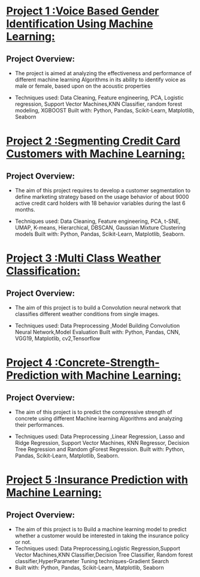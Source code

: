 
# [Project 1 :Voice Based Gender Identification Using Machine Learning:](https://github.com/ItapuAbhishek/Voice-Based-Gender-Recognition-using-Machine-learning/blob/main/CAPSTONE%201.ipynb)

## Project Overview:
* The project is aimed at analyzing the effectiveness and performance of different machine learning Algorithms in its ability to identify voice as male or female, based upon on the acoustic properties

* Techniques used: Data Cleaning, Feature engineering, PCA, Logistic regression, Support Vector Machines,KNN Classifier, random forest  modeling, XGBOOST
Built with: Python, Pandas, Scikit-Learn, Matplotlib, Seaborn


# [Project 2 :Segmenting Credit Card Customers with Machine Learning:](https://github.com/ItapuAbhishek/Segmenting-Credit-Card-Customers-with-Machine-Learning/blob/main/CAPSTONE_2.ipynb)

## Project Overview:
* The aim of this project requires to develop a customer segmentation to define marketing strategy based on the usage behavior of about 9000 active credit card holders with 18 behavior variables during the last 6 months.

* Techniques used: Data Cleaning, Feature engineering, PCA, t-SNE, UMAP, K-means, Hierarchical,
DBSCAN, Gaussian Mixture Clustering models
Built with: Python, Pandas, Scikit-Learn, Matplotlib, Seaborn.

# [Project 3 :Multi Class Weather Classification:](https://github.com/ItapuAbhishek/Multi-Class-Weather-Classification/blob/main/multiclassification.ipynb)

## Project Overview:
* The aim of this project is to build a Convolution neural network that classifies different weather conditions from single images.

* Techniques used: Data Preprocessing ,Model Building Convolution Neural Network,Model Evaluation
Built with: Python, Pandas, CNN, VGG19, Matplotlib, cv2,Tensorflow

# [Project 4 :Concrete-Strength-Prediction with Machine Learning:](https://github.com/ItapuAbhishek/Concrete-Strength-Prediction/blob/main/Project.ipynb)

## Project Overview:
* The aim of this project is to predict the compressive strength of concrete using different Machine learning Algorithms and analyzing their performances.

* Techniques used: Data Preprocessing ,Linear Regression, Lasso and Ridge Regression, Support Vector Machines, KNN Regressor, Decision Tree Regression and Random   gForest Regression.
Built with: Python, Pandas, Scikit-Learn, Matplotlib, Seaborn.

# [Project 5 :Insurance Prediction with Machine Learning:](https://github.com/ItapuAbhishek/Insurance-Prediction/blob/main/task_4.ipynb)

## Project Overview:
* The aim of this project is to Build a machine learning model to predict whether a customer would be interested in taking the insurance policy or not.
* Techniques used: Data Preprocessing,Logistic Regression,Support Vector Machines,KNN Classifier,Decision Tree Classifier, Random forest classifier,HyperParameter   Tuning techniques-Gradient Search
* Built with: Python, Pandas, Scikit-Learn, Matplotlib, Seaborn



